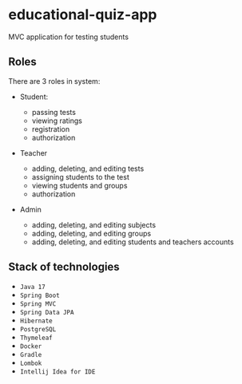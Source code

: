 # educational-quiz-app

MVC application for testing students

## Roles

There are 3 roles in system:

- Student:

  - passing tests
  - viewing ratings
  - registration
  - authorization

- Teacher

  - adding, deleting, and editing tests
  - assigning students to the test
  - viewing students and groups
  - authorization

- Admin

  - adding, deleting, and editing subjects
  - adding, deleting, and editing groups
  - adding, deleting, and editing students and teachers accounts

## Stack of technologies

- ``Java 17``
- ``Spring Boot``
- ``Spring MVC``
- ``Spring Data JPA``
- ``Hibernate``
- ``PostgreSQL``
- ``Thymeleaf``
- ``Docker``
- ``Gradle``
- ``Lombok``
- ``Intellij Idea for IDE``
